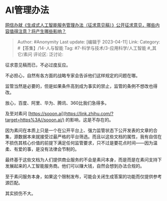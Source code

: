 # AI管理办法
[网信办就《生成式人工智能服务管理办法（征求意见稿）》公开征求意见，哪些内容值得注意？将产生哪些影响？](https://www.zhihu.com/question/594908238/answer/2978979404)

> Author: #Anonymity
> Last update: [编辑于 2023-04-11]
> Link:
> Category:  #【答集】/14-人与智能
> Tag: #7-科学与技术/3-应用科学/人工智能 #_其它/素问
> 评论区:
> 泛讨论:

征求意见稿而已，不必过度反应。

不必担心，自然有各方面的战略专家会告诉他们这样规定的问题在哪。

监管当然是必要的，但是如果条件高到成为事实的禁止，监管的条例不想改也得改。

放心，百度、阿里、华为、腾讯、360比我们急得多。

及至对素问 [https://sooon.ai](https://link.zhihu.com/?target=https%3A//sooon.ai/) 的影响，这是不存在的。

因为素问在本质上只是一个在公开平台上、强力监管状态下公开发表的文章的合集，源数据本来就接受过最严格的平台筛选。而且以这些文档的属性，我有自信在不损伤其核心价值的前提下满足任何监管要求，只不过是要花点时间——因为温柔、有爱的事，是没有法律会节制的。

最终基于这些文档为人们提供商业服务的不会是素问本身，而是而是在素问支持下发展起来的人工智能服务商。他们可以赚大钱，自然会想到办法合规的。

至于素问服务本身，如果这个限制发布，可能会关闭生成答案的功能而仅提供参考源匹配。

其实损伤不大。
